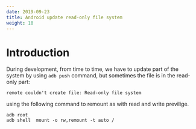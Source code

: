 ```yaml
---
date: 2019-09-23
title: Android update read-only file system
weight: 10
---
```


# Introduction

During development, from time to time, we have to update part of the system by
using `adb push` command, but sometimes the file is in the read-only part:

```
remote couldn't create file: Read-only file system
```

using the following command to remount as with read and write previlige.
```
adb root
adb shell  mount -o rw,remount -t auto /
```
